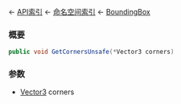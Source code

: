 ← [API索引](Api-Index) ← [命名空间索引](Namespace-Index) ← [BoundingBox](VRageMath.BoundingBox)

### 概要

```csharp
public void GetCornersUnsafe(*Vector3 corners)
```

### 参数

* [Vector3](VRageMath.Vector3) corners

